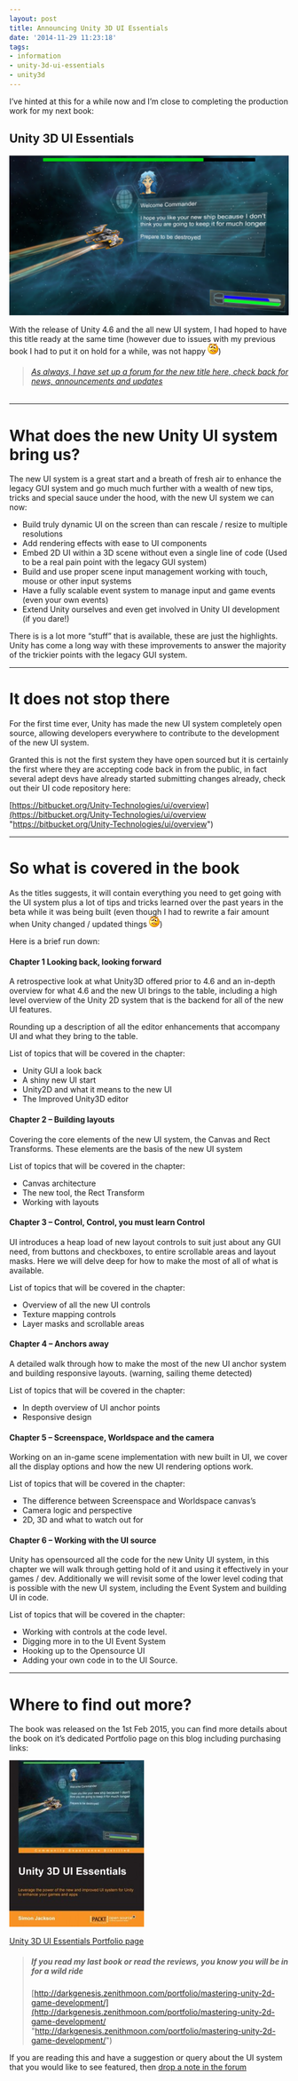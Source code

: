 ```yaml
---
layout: post
title: Announcing Unity 3D UI Essentials
date: '2014-11-29 11:23:18'
tags:
- information
- unity-3d-ui-essentials
- unity3d
---
```


I’ve hinted at this for a while now and I’m close to completing the production work for my next book:

## Unity 3D UI Essentials

[![Unity 3D UI Essentials demo scene](/assets/img/wordpress/2014/11/Screenshot2-1024x586.png)](/assets/img/wordpress/2014/11/Screenshot2.png)

With the release of Unity 4.6 and the all new UI system, I had hoped to have this title ready at the same time (however due to issues with my previous book I had to put it on hold for a while, was not happy ![Confused smile](/assets/img/wordpress/2014/11/wlEmoticon-confusedsmile.png))

> ###### [As always, I have set up a forum for the new title here, check back for news, announcements and updates](http://darkgenesis.zenithmoon.com/DarkGenesisForums/forum/book-forums/unity-3d-ui-essentials/)

* * *

# What does the new Unity UI system bring us?

The new UI system is a great start and a breath of fresh air to enhance the legacy GUI system and go much much further with a wealth of new tips, tricks and special sauce under the hood, with the new UI system we can now:

- Build truly dynamic UI on the screen than can rescale / resize to multiple resolutions
- Add rendering effects with ease to UI components
- Embed 2D UI within a 3D scene without even a single line of code (Used to be a real pain point with the legacy GUI system)
- Build and use proper scene input management working with touch, mouse or other input systems
- Have a fully scalable event system to manage input and game events (even your own events)
- Extend Unity ourselves and even get involved in Unity UI development (if you dare!)

There is is a lot more “stuff” that is available, these are just the highlights.  Unity has come a long way with these improvements to answer the majority of the trickier points with the legacy GUI system.

* * *

# It does not stop there

For the first time ever, Unity has made the new UI system completely open source, allowing developers everywhere to contribute to the development of the new UI system.

 

Granted this is not the first system they have open sourced but it is certainly the first where they are accepting code back in from the public,  in fact several adept devs have already started submitting changes already, check out their UI code repository here:

[https://bitbucket.org/Unity-Technologies/ui/overview](https://bitbucket.org/Unity-Technologies/ui/overview "https://bitbucket.org/Unity-Technologies/ui/overview")

* * *

# So what is covered in the book

As the titles suggests, it will contain everything you need to get going with the UI system plus a lot of tips and tricks learned over the past years in the beta while it was being built (even though I had to rewrite a fair amount when Unity changed / updated things ![Confused smile](/assets/img/wordpress/2014/11/wlEmoticon-confusedsmile.png))

Here is a brief run down:

#### **Chapter 1 Looking back, looking forward**

A retrospective look at what Unity3D offered prior to 4.6 and an in-depth overview for what 4.6 and the new UI brings to the table, including a high level overview of the Unity 2D system that is the backend for all of the new UI features.

Rounding up a description of all the editor enhancements that accompany UI and what they bring to the table.

List of topics that will be covered in the chapter:

- Unity GUI a look back
- A shiny new UI start
- Unity2D and what it means to the new UI
- The Improved Unity3D editor

#### **Chapter 2 – Building layouts**

Covering the core elements of the new UI system, the Canvas and Rect Transforms. These elements are the basis of the new UI system

List of topics that will be covered in the chapter:

- Canvas architecture
- The new tool, the Rect Transform
- Working with layouts

#### **Chapter 3 – Control, Control, you must learn Control**

UI introduces a heap load of new layout controls to suit just about any GUI need, from buttons and checkboxes, to entire scrollable areas and layout masks. Here we will delve deep for how to make the most of all of what is available.

List of topics that will be covered in the chapter:

- Overview of all the new UI controls
- Texture mapping controls
- Layer masks and scrollable areas

#### **Chapter 4 – Anchors away**

A detailed walk through how to make the most of the new UI anchor system and building responsive layouts. (warning, sailing theme detected)

List of topics that will be covered in the chapter:

- In depth overview of UI anchor points
- Responsive design

#### **Chapter 5 – Screenspace, Worldspace and the camera**

Working on an in-game scene implementation with new built in UI, we cover all the display options and how the new UI rendering options work.

List of topics that will be covered in the chapter:

- The difference between Screenspace and Worldspace canvas’s
- Camera logic and perspective
- 2D, 3D and what to watch out for

#### **Chapter 6 – Working with the UI source**

Unity has opensourced all the code for the new Unity UI system, in this chapter we will walk through getting hold of it and using it effectively in your games / dev. Additionally we will revisit some of the lower level coding that is possible with the new UI system, including the Event System and building UI in code.

List of topics that will be covered in the chapter:

- Working with controls at the code level.
- Digging more in to the UI Event System
- Hooking up to the Opensource UI
- Adding your own code in to the UI Source.

* * *

# Where to find out more?

The book was released on the 1st Feb 2015, you can find more details about the book on it’s dedicated Portfolio page on this blog including purchasing links:

[![3560_Unity 3D GUI Essentials_0](/assets/img/wordpress/2014/11/3560_Unity-3D-GUI-Essentials_0-243x300.jpg)](http://darkgenesis.zenithmoon.com/portfolio/unity-3d-ui-essentials/ "Unity 3D UI Essentials")

[Unity 3D UI Essentials Portfolio page](http://darkgenesis.zenithmoon.com/portfolio/unity-3d-ui-essentials/ "Unity 3D UI Essentials")

> ##### If you read my last book or read the reviews, you know you will be in for a wild ride
> 
> [http://darkgenesis.zenithmoon.com/portfolio/mastering-unity-2d-game-development/](http://darkgenesis.zenithmoon.com/portfolio/mastering-unity-2d-game-development/ "http://darkgenesis.zenithmoon.com/portfolio/mastering-unity-2d-game-development/")

If you are reading this and have a suggestion or query about the UI system that you would like to see featured, then [drop a note in the forum](http://darkgenesis.zenithmoon.com/DarkGenesisForums/forum/book-forums/unity-3d-ui-essentials/)

